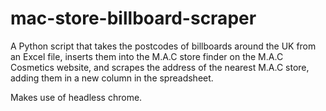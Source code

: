 # mac-store-billboard-scraper
A Python script that takes the postcodes of billboards around the UK from an Excel file, inserts them into the M.A.C store finder on the M.A.C Cosmetics website, and scrapes the address of the nearest M.A.C store, adding them in a new column in the spreadsheet.

Makes use of headless chrome.
